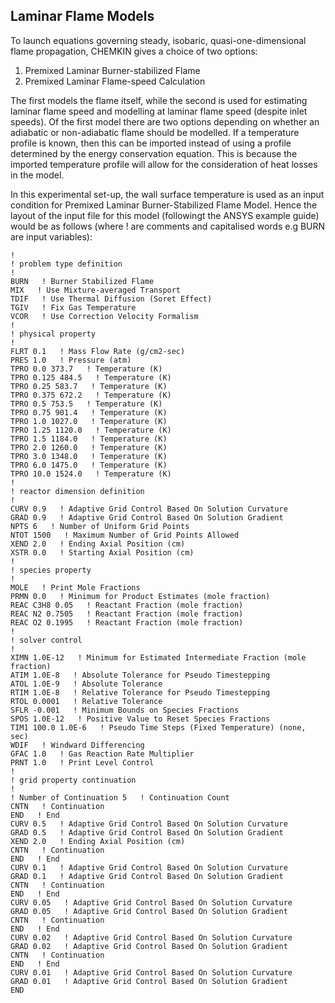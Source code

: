 ## Laminar Flame Models

To launch equations governing steady, isobaric, quasi-one-dimensional flame propagation, CHEMKIN gives a choice of two options: 
1. Premixed Laminar Burner-stabilized Flame
2. Premixed Laminar Flame-speed Calculation

The first models the flame itself, while the second is used for estimating laminar flame speed and modelling at laminar flame speed (despite inlet speeds).
Of the first model there are two options depending on whether an adiabatic or non-adiabatic flame should be modelled. If a temperature profile is known, then this can be imported instead of using a profile determined by the energy conservation equation. 
This is because the imported temperature profile will allow for the consideration of heat losses in the model. 

In this experimental set-up, the wall surface temperature is used as an input condition for Premixed Laminar Burner-Stabilized Flame Model. 
Hence the layout of the input file for this model (followingt the ANSYS example guide) would be as follows (where ! are comments and capitalised words e.g BURN are input variables):
```
! 
! problem type definition
! 
BURN   ! Burner Stabilized Flame
MIX   ! Use Mixture-averaged Transport
TDIF   ! Use Thermal Diffusion (Soret Effect)
TGIV   ! Fix Gas Temperature
VCOR   ! Use Correction Velocity Formalism
! 
! physical property
! 
FLRT 0.1   ! Mass Flow Rate (g/cm2-sec)
PRES 1.0   ! Pressure (atm)
TPRO 0.0 373.7   ! Temperature (K)
TPRO 0.125 484.5   ! Temperature (K)
TPRO 0.25 583.7   ! Temperature (K)
TPRO 0.375 672.2   ! Temperature (K)
TPRO 0.5 753.5   ! Temperature (K)
TPRO 0.75 901.4   ! Temperature (K)
TPRO 1.0 1027.0   ! Temperature (K)
TPRO 1.25 1120.0   ! Temperature (K)
TPRO 1.5 1184.0   ! Temperature (K)
TPRO 2.0 1260.0   ! Temperature (K)
TPRO 3.0 1348.0   ! Temperature (K)
TPRO 6.0 1475.0   ! Temperature (K)
TPRO 10.0 1524.0   ! Temperature (K)
! 
! reactor dimension definition
! 
CURV 0.9   ! Adaptive Grid Control Based On Solution Curvature
GRAD 0.9   ! Adaptive Grid Control Based On Solution Gradient
NPTS 6   ! Number of Uniform Grid Points
NTOT 1500   ! Maximum Number of Grid Points Allowed
XEND 2.0   ! Ending Axial Position (cm)
XSTR 0.0   ! Starting Axial Position (cm)
! 
! species property
! 
MOLE   ! Print Mole Fractions
PRMN 0.0   ! Minimum for Product Estimates (mole fraction)
REAC C3H8 0.05   ! Reactant Fraction (mole fraction)
REAC N2 0.7505   ! Reactant Fraction (mole fraction)
REAC O2 0.1995   ! Reactant Fraction (mole fraction)
! 
! solver control
! 
XIMN 1.0E-12   ! Minimum for Estimated Intermediate Fraction (mole fraction)
ATIM 1.0E-8   ! Absolute Tolerance for Pseudo Timestepping
ATOL 1.0E-9   ! Absolute Tolerance
RTIM 1.0E-8   ! Relative Tolerance for Pseudo Timestepping
RTOL 0.0001   ! Relative Tolerance
SFLR -0.001   ! Minimum Bounds on Species Fractions
SPOS 1.0E-12   ! Positive Value to Reset Species Fractions
TIM1 100.0 1.0E-6   ! Pseudo Time Steps (Fixed Temperature) (none, sec)
WDIF   ! Windward Differencing
GFAC 1.0   ! Gas Reaction Rate Multiplier
PRNT 1.0   ! Print Level Control
! 
! grid property continuation
! 
! Number of Continuation 5   ! Continuation Count
CNTN   ! Continuation
END   ! End
CURV 0.5   ! Adaptive Grid Control Based On Solution Curvature
GRAD 0.5   ! Adaptive Grid Control Based On Solution Gradient
XEND 2.0   ! Ending Axial Position (cm)
CNTN   ! Continuation
END   ! End
CURV 0.1   ! Adaptive Grid Control Based On Solution Curvature
GRAD 0.1   ! Adaptive Grid Control Based On Solution Gradient
CNTN   ! Continuation
END   ! End
CURV 0.05   ! Adaptive Grid Control Based On Solution Curvature
GRAD 0.05   ! Adaptive Grid Control Based On Solution Gradient
CNTN   ! Continuation
END   ! End
CURV 0.02   ! Adaptive Grid Control Based On Solution Curvature
GRAD 0.02   ! Adaptive Grid Control Based On Solution Gradient
CNTN   ! Continuation
END   ! End
CURV 0.01   ! Adaptive Grid Control Based On Solution Curvature
GRAD 0.01   ! Adaptive Grid Control Based On Solution Gradient
END


```